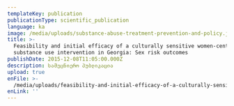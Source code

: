 ```yaml
---
templateKey: publication
publicationType: scientific_publication
language: ka
image: /media/uploads/substance-abuse-treatment-prevention-and-policy.jpg
title: >-
  Feasibility and initial efficacy of a culturally sensitive women-centered
  substance use intervention in Georgia: Sex risk outcomes
publishDate: 2015-12-08T11:05:00.000Z
description: სამეცნიერო პუბლიკაცია
upload: true
enFile: >-
  /media/uploads/feasibility-and-initial-efficacy-of-a-culturally-sensitive-women-centered-substance-use-intervention-in-georgia.pdf
enLink: ''
---
```


